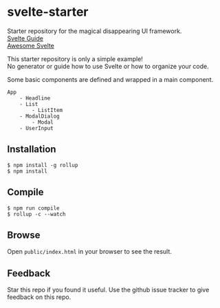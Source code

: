 # svelte-starter

Starter repository for the magical disappearing UI framework.  
[Svelte Guide](https://svelte.technology/guide)  
[Awesome Svelte](https://github.com/flagello/awesome-sveltejs)  

This starter repository is only a simple example!  
No generator or guide how to use Svelte or how to organize your code.  

Some basic components are defined and wrapped in a main component.  

    App
        - Headline
        - List
            - ListItem
        - ModalDialog
            - Modal
        - UserInput

## Installation

    $ npm install -g rollup
    $ npm install

## Compile

    $ npm run compile
    $ rollup -c --watch

## Browse

Open `public/index.html` in your browser to see the result.

## Feedback
Star this repo if you found it useful. Use the github issue tracker to give feedback on this repo.
